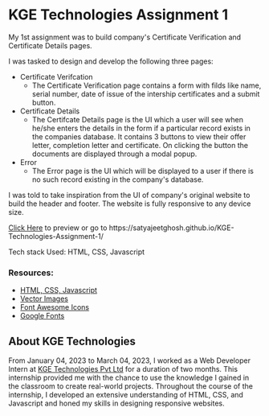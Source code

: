 <h1>KGE Technologies Assignment 1</h1>
<p>My 1st assignment was to build company's Certificate Verification and Certificate Details pages.</p>

<p>
I was tasked to design and develop the following three pages: 
<ul>
<li>
  Certificate Verifcation
  <ul>
    <li>The Certificate Verification page contains a form with filds like name, serial number, date of issue of the intership certificates and a submit button.</li>
  </ul>
</li>
<li>
  Certificate Details
  <ul>
    <li>The Certifcate Details page is the UI which a user will see when he/she enters the details in the form if a particular record exists in the companies database. It contains 3 buttons to view their offer letter, completion letter and certificate. On clicking the button the documents are displayed through a modal popup.</li>
  </ul>
</li>
<li>
  Error
  <ul>
    <li>The Error page is the UI which will be displayed to a user if there is no such record existing in the company's database.</li>
  </ul>
</li>
</ul>

I was told to take inspiration from the UI of company's original website to build the header and footer. The website is fully responsive to any device size.
</p>

<p><a href = "https://satyajeetghosh.github.io/KGE-Technologies-Assignment-1/" target="_blank">Click Here</a> to preview or go to https://satyajeetghosh.github.io/KGE-Technologies-Assignment-1/</p>

<p>Tech stack Used: HTML, CSS, Javascript</p>

<h3>Resources:</h3>
<ul>
<li><a href="https://www.w3schools.com/">HTML, CSS, Javascript</a></li>
<li><a href="https://www.freepik.com/vectors">Vector Images</a></li>
<li><a href="https://fontawesome.com/">Font Awesome Icons</a></li>
<li><a href="https://fonts.google.com/">Google Fonts</a></li>
</ul>

<h2>About KGE Technologies</h2> 

<p>From January 04, 2023 to March 04, 2023, I worked as a Web Developer Intern at <a href="https://www.linkedin.com/company/kge-technologies/" target="_blank">KGE Technologies Pvt Ltd</a> for a duration of two months. This internship provided me with the chance to use the knowledge I gained in the classroom to create real-world projects. Throughout the course of the internship, I developed an extensive understanding of HTML, CSS, and Javascript and honed my skills in designing responsive websites.</p>
